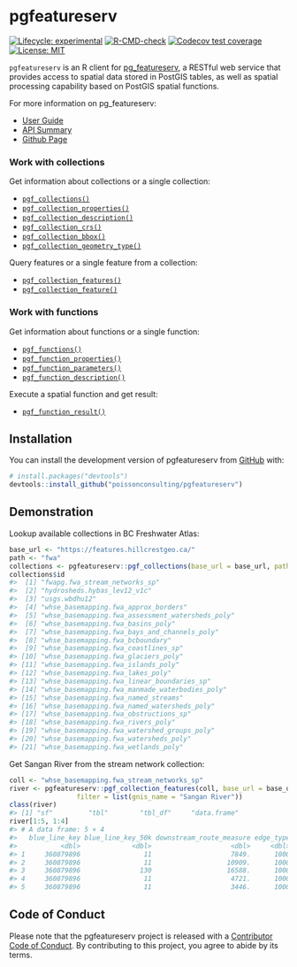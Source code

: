 
<!-- README.md is generated from README.Rmd. Please edit that file -->

# pgfeatureserv

<!-- badges: start -->

[![Lifecycle:
experimental](https://img.shields.io/badge/lifecycle-experimental-orange.svg)](https://lifecycle.r-lib.org/articles/stages.html#experimental)
[![R-CMD-check](https://github.com/poissonconsulting/pgfeatureserv/actions/workflows/R-CMD-check.yaml/badge.svg)](https://github.com/poissonconsulting/pgfeatureserv/actions/workflows/R-CMD-check.yaml)
[![Codecov test
coverage](https://codecov.io/gh/poissonconsulting/pgfeatureserv/branch/main/graph/badge.svg)](https://app.codecov.io/gh/poissonconsulting/pgfeatureserv?branch=main)
[![License:
MIT](https://img.shields.io/badge/License-MIT-green.svg)](https://opensource.org/licenses/MIT)
<!-- badges: end -->

`pgfeatureserv` is an R client for
[pg_featureserv](https://github.com/CrunchyData/pg_featureserv), a
RESTful web service that provides access to spatial data stored in
PostGIS tables, as well as spatial processing capability based on
PostGIS spatial functions.

For more information on pg_featureserv:  
- [User
Guide](https://access.crunchydata.com/documentation/pg_featureserv/1.2.0/)  
- [API
Summary](https://github.com/CrunchyData/pg_featureserv/blob/master/API.md#feature-collections)  
- [Github Page](https://github.com/CrunchyData/pg_featureserv)

### Work with collections

Get information about collections or a single collection:

- [`pgf_collections()`](https://poissonconsulting.github.io/pgfeatureserv/reference/pgf_collections.html)  
- [`pgf_collection_properties()`](https://poissonconsulting.github.io/pgfeatureserv/reference/pgf_collection_properties.html)  
- [`pgf_collection_description()`](https://poissonconsulting.github.io/pgfeatureserv/reference/pgf_collection_description.html)  
- [`pgf_collection_crs()`](https://poissonconsulting.github.io/pgfeatureserv/reference/pgf_collection_crs.html)  
- [`pgf_collection_bbox()`](https://poissonconsulting.github.io/pgfeatureserv/reference/pgf_collection_bbox.html)  
- [`pgf_collection_geometry_type()`](https://poissonconsulting.github.io/pgfeatureserv/reference/pgf_collection_geometry_type.html)

Query features or a single feature from a collection:

- [`pgf_collection_features()`](https://poissonconsulting.github.io/pgfeatureserv/reference/pgf_collection_features.html)  
- [`pgf_collection_feature()`](https://poissonconsulting.github.io/pgfeatureserv/reference/pgf_collection_feature.html)

### Work with functions

Get information about functions or a single function:

- [`pgf_functions()`](https://poissonconsulting.github.io/pgfeatureserv/reference/pgf_functions.html)  
- [`pgf_function_properties()`](https://poissonconsulting.github.io/pgfeatureserv/reference/pgf_function_properties.html)  
- [`pgf_function_parameters()`](https://poissonconsulting.github.io/pgfeatureserv/reference/pgf_function_parameters.html)  
- [`pgf_function_description()`](https://poissonconsulting.github.io/pgfeatureserv/reference/pgf_function_description.html)

Execute a spatial function and get result:

- [`pgf_function_result()`](https://poissonconsulting.github.io/pgfeatureserv/reference/pgf_function_result.html)

## Installation

You can install the development version of pgfeatureserv from
[GitHub](https://github.com/) with:

``` r
# install.packages("devtools")
devtools::install_github("poissonconsulting/pgfeatureserv")
```

## Demonstration

Lookup available collections in BC Freshwater Atlas:

``` r
base_url <- "https://features.hillcrestgeo.ca/"
path <- "fwa"
collections <- pgfeatureserv::pgf_collections(base_url = base_url, path = path)
collections$id
#>  [1] "fwapg.fwa_stream_networks_sp"                   
#>  [2] "hydrosheds.hybas_lev12_v1c"                     
#>  [3] "usgs.wbdhu12"                                   
#>  [4] "whse_basemapping.fwa_approx_borders"            
#>  [5] "whse_basemapping.fwa_assessment_watersheds_poly"
#>  [6] "whse_basemapping.fwa_basins_poly"               
#>  [7] "whse_basemapping.fwa_bays_and_channels_poly"    
#>  [8] "whse_basemapping.fwa_bcboundary"                
#>  [9] "whse_basemapping.fwa_coastlines_sp"             
#> [10] "whse_basemapping.fwa_glaciers_poly"             
#> [11] "whse_basemapping.fwa_islands_poly"              
#> [12] "whse_basemapping.fwa_lakes_poly"                
#> [13] "whse_basemapping.fwa_linear_boundaries_sp"      
#> [14] "whse_basemapping.fwa_manmade_waterbodies_poly"  
#> [15] "whse_basemapping.fwa_named_streams"             
#> [16] "whse_basemapping.fwa_named_watersheds_poly"     
#> [17] "whse_basemapping.fwa_obstructions_sp"           
#> [18] "whse_basemapping.fwa_rivers_poly"               
#> [19] "whse_basemapping.fwa_watershed_groups_poly"     
#> [20] "whse_basemapping.fwa_watersheds_poly"           
#> [21] "whse_basemapping.fwa_wetlands_poly"
```

Get Sangan River from the stream network collection:

``` r
coll <- "whse_basemapping.fwa_stream_networks_sp"
river <- pgfeatureserv::pgf_collection_features(coll, base_url = base_url, path = path,
                 filter = list(gnis_name = "Sangan River"))
class(river)
#> [1] "sf"         "tbl"        "tbl_df"     "data.frame"
river[1:5, 1:4]
#> # A data frame: 5 × 4
#>   blue_line_key blue_line_key_50k downstream_route_measure edge_type
#>           <dbl>             <dbl>                    <dbl>     <dbl>
#> 1     360879896                11                    7849.      1000
#> 2     360879896                11                   10909.      1000
#> 3     360879896               130                   16588.      1000
#> 4     360879896                11                    4721.      1000
#> 5     360879896                11                    3446.      1000
```

## Code of Conduct

Please note that the pgfeatureserv project is released with a
[Contributor Code of
Conduct](https://contributor-covenant.org/version/2/0/CODE_OF_CONDUCT.html).
By contributing to this project, you agree to abide by its terms.
